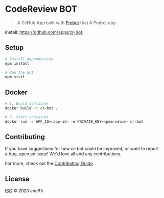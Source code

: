 # CodeReview BOT

> A GitHub App built with [Probot](https://github.com/probot/probot) that A Probot app

Install: https://github.com/apps/cr-bot;

## Setup

```sh
# Install dependencies
npm install

# Run the bot
npm start
```

## Docker

```sh
# 1. Build container
docker build -t cr-bot .

# 2. Start container
docker run -e APP_ID=<app-id> -e PRIVATE_KEY=<pem-value> cr-bot
```

## Contributing

If you have suggestions for how cr-bot could be improved, or want to report a bug, open an issue! We'd love all and any contributions.

For more, check out the [Contributing Guide](CONTRIBUTING.md).

## License

[ISC](LICENSE) © 2023 anc95

